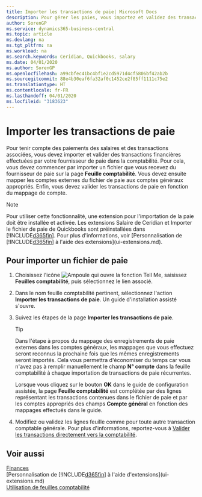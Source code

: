 ```yaml
---
title: Importer les transactions de paie| Microsoft Docs
description: Pour gérer les paies, vous importez et validez des transactions financières de votre fournisseur de paie dans la comptabilité, en utilisant une extension de paie telle que Ceridian ou Quickbooks.
author: SorenGP
ms.service: dynamics365-business-central
ms.topic: article
ms.devlang: na
ms.tgt_pltfrm: na
ms.workload: na
ms.search.keywords: Ceridian, Quickbooks, salary
ms.date: 04/01/2020
ms.author: SorenGP
ms.openlocfilehash: a99cbfec41bc4bf1e2cd5971d4cf5806bf42ab2b
ms.sourcegitcommit: 88e4b30eaf6fa32af0c1452ce2f85ff1111c75e2
ms.translationtype: HT
ms.contentlocale: fr-FR
ms.lasthandoff: 04/01/2020
ms.locfileid: "3183623"
---
```

# <a name="import-payroll-transactions"></a>Importer les transactions de paie
Pour tenir compte des paiements des salaires et des transactions associées, vous devez importer et valider des transactions financières effectuées par votre fournisseur de paie dans la comptabilité. Pour cela, vous devez commencer par importer un fichier que vous recevez du fournisseur de paie sur la page **Feuille comptabilité**. Vous devez ensuite mapper les comptes externes du fichier de paie aux comptes généraux appropriés. Enfin, vous devez valider les transactions de paie en fonction du mappage de compte.

> [!NOTE]  
>   Pour utiliser cette fonctionnalité, une extension pour l'importation de la paie doit être installée et activée. Les extensions Salaire de Ceridian et Importer le fichier de paie de Quickbooks sont préinstallées dans [!INCLUDE[d365fin](includes/d365fin_md.md)]. Pour plus d'informations, voir [Personnalisation de [!INCLUDE[d365fin](includes/d365fin_md.md)] à l'aide des extensions](ui-extensions.md).

## <a name="to-import-a-payroll-file"></a>Pour importer un fichier de paie
1. Choisissez l'icône ![Ampoule qui ouvre la fonction Tell Me](media/ui-search/search_small.png "Dites-moi ce que vous voulez faire"), saisissez **Feuilles comptabilité**, puis sélectionnez le lien associé.
2. Dans le nom feuille comptabilité pertinent, sélectionnez l'action **Importer les transactions de paie**. Un guide d'installation assisté s'ouvre.
3. Suivez les étapes de la page **Importer les transactions de paie**.

    > [!TIP]  
    >   Dans l'étape à propos du mappage des enregistrements de paie externes dans les comptes généraux, les mappages que vous effectuez seront reconnus la prochaine fois que les mêmes enregistrements seront importés. Cela vous permettra d'économiser du temps car vous n'avez pas à remplir manuellement le champ **N° compte** dans la feuille comptabilité à chaque importation de transactions de paie récurrentes.   

    Lorsque vous cliquez sur le bouton **OK** dans le guide de configuration assistée, la page **Feuille comptabilité** est complétée par des lignes représentant les transactions contenues dans le fichier de paie et par les comptes appropriés des champs **Compte général** en fonction des mappages effectués dans le guide.
4. Modifiez ou validez les lignes feuille comme pour toute autre transaction comptable générale. Pour plus d'informations, reportez-vous à [Valider les transactions directement vers la comptabilité](finance-how-post-transactions-directly.md).   

## <a name="see-also"></a>Voir aussi
[Finances](finance.md)  
[Personnalisation de [!INCLUDE[d365fin](includes/d365fin_md.md)] à l'aide d'extensions](ui-extensions.md)  
[Utilisation de feuilles comptabilité](ui-work-general-journals.md)  
